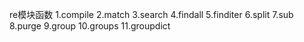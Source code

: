 re模块函数
1.compile
2.match
3.search
4.findall
5.finditer
6.split
7.sub
8.purge
9.group
10.groups
11.groupdict